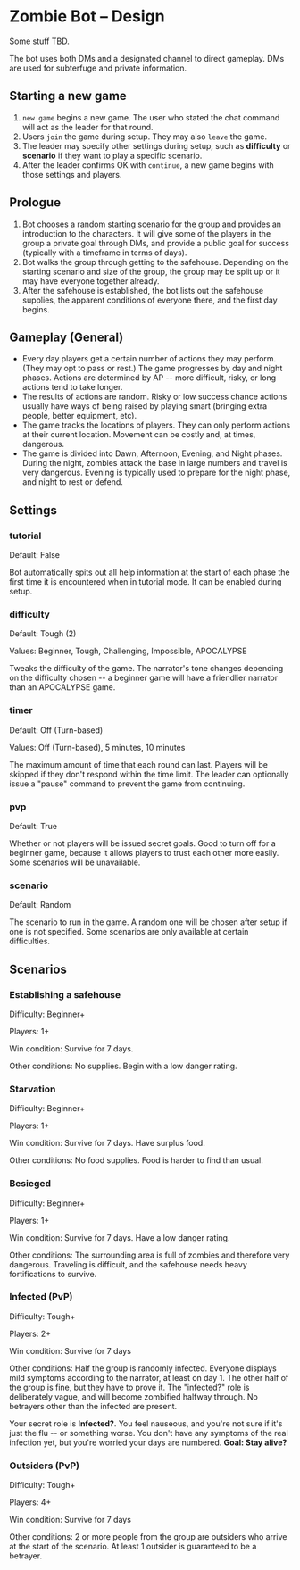 # Zombie Bot &ndash; Design

Some stuff TBD.

The bot uses both DMs and a designated channel to direct gameplay. DMs are used for subterfuge and private information.

## Starting a new game

1. `new game` begins a new game. The user who stated the chat command will act as the leader for that round.
2. Users `join` the game during setup. They may also `leave` the game.
3. The leader may specify other settings during setup, such as **difficulty** or **scenario** if they want to play a specific scenario.
4. After the leader confirms OK with `continue`, a new game begins with those settings and players.

## Prologue

1. Bot chooses a random starting scenario for the group and provides an introduction to the characters. It will give some of the players in the group a private goal through DMs, and provide a public goal for success (typically with a timeframe in terms of days).
2. Bot walks the group through getting to the safehouse. Depending on the starting scenario and size of the group, the group may be split up or it may have everyone together already.
3. After the safehouse is established, the bot lists out the safehouse supplies, the apparent conditions of everyone there, and the first day begins.

## Gameplay (General)

- Every day players get a certain number of actions they may perform. (They may opt to pass or rest.) The game progresses by day and night phases. Actions are determined by AP -- more difficult, risky, or long actions tend to take longer.
- The results of actions are random. Risky or low success chance actions usually have ways of being raised by playing smart (bringing extra people, better equipment, etc).
- The game tracks the locations of players. They can only perform actions at their current location. Movement can be costly and, at times, dangerous.
- The game is divided into Dawn, Afternoon, Evening, and Night phases. During the night, zombies attack the base in large numbers and travel is very dangerous. Evening is typically used to prepare for the night phase, and night to rest or defend.

## Settings

### tutorial

Default: False

Bot automatically spits out all help information at the start of each phase the first time it is encountered when in tutorial mode. It can be enabled during setup.

### difficulty

Default: Tough (2)

Values: Beginner, Tough, Challenging, Impossible, APOCALYPSE

Tweaks the difficulty of the game. The narrator's tone changes depending on the difficulty chosen -- a beginner game will have a friendlier narrator than an APOCALYPSE game.

### timer

Default: Off (Turn-based)

Values: Off (Turn-based), 5 minutes, 10 minutes

The maximum amount of time that each round can last. Players will be skipped if they don't respond within the time limit. The leader can optionally issue a "pause" command to prevent the game from continuing.

### pvp

Default: True

Whether or not players will be issued secret goals. Good to turn off for a beginner game, because it allows players to trust each other more easily. Some scenarios will be unavailable.

### scenario

Default: Random

The scenario to run in the game. A random one will be chosen after setup if one is not specified. Some scenarios are only available at certain difficulties.

## Scenarios

### Establishing a safehouse

Difficulty: Beginner+

Players: 1+

Win condition: Survive for 7 days.

Other conditions: No supplies. Begin with a low danger rating.

### Starvation

Difficulty: Beginner+

Players: 1+

Win condition: Survive for 7 days. Have surplus food.

Other conditions: No food supplies. Food is harder to find than usual.

### Besieged

Difficulty: Beginner+

Players: 1+

Win condition: Survive for 7 days. Have a low danger rating.

Other conditions: The surrounding area is full of zombies and therefore very dangerous. Traveling is difficult, and the safehouse needs heavy fortifications to survive.

### Infected (PvP)

Difficulty: Tough+

Players: 2+

Win condition: Survive for 7 days

Other conditions: Half the group is randomly infected. Everyone displays mild symptoms according to the narrator, at least on day 1. The other half of the group is fine, but they have to prove it. The "infected?" role is deliberately vague, and will become zombified halfway through. No betrayers other than the infected are present.

Your secret role is **Infected?**. You feel nauseous, and you're not sure if it's just the flu -- or something worse. You don't have any symptoms of the real infection yet, but you're worried your days are numbered. **Goal: Stay alive?**

### Outsiders (PvP)

Difficulty: Tough+

Players: 4+

Win condition: Survive for 7 days

Other conditions: 2 or more people from the group are outsiders who arrive at the start of the scenario. At least 1 outsider is guaranteed to be a betrayer.
